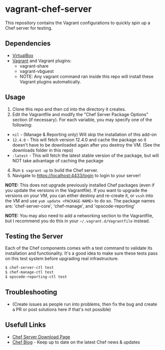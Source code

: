 # vagrant-chef-server

This repository contains the Vagrant configurations to quickly spin up a Chef server for testing.


## Dependencies
 - [VirtualBox](https://www.virtualbox.org/wiki/Downloads)
 - [Vagrant](https://www.vagrantup.com/downloads.html) and Vagrant plugins:
    - vagrant-share
    - vagrant-vbguest
    - NOTE: Any vagrant command ran inside this repo will install these Vagrant plugins automatically.


## Usage

 1. Clone this repo and then cd into the directory it creates.
 2. Edit the Vagrantfile and modify the "Chef Server Package Options" section (if necessary). For each variable, you may specify one of the following:
  - `nil` - (Manage & Reporting only) Will skip the installation of this add-on
  - `12.4.0` - This will fetch version 12.4.0 and cache the package so it doesn't have to be downloaded again after you destroy the VM. (See the downloads folder in this repo)
  - `:latest` - This will fetch the latest stable version of the package, but will NOT take advantage of caching the package
 4. Run `$ vagrant up` to build the Chef server.
 5. Navigate to [https://localhost:4433/login](https://localhost:4433/login) to login to your server!


**NOTE:** This does not upgrade previously installed Chef packages (even if you update the versions in the Vagrantfile). If you want to upgrade the versions on your VM, you can either destroy and re-create it, or `vssh` into the VM and use `yum update <PACKAGE-NAME>` to do so. The package names are: 'chef-server-core', 'chef-manage', and 'opscode-reporting'

**NOTE:** You may also need to add a networking section to the Vagrantfile, but I recommend you do this in your `~/.vagrant.d/Vagrantfile` instead.

## Testing the Server
Each of the Chef components comes with a test command to validate its installation and functionality. It's a good idea to make sure these tests pass on this test system before upgrading real infrastructure.

```bash
$ chef-server-ctl test
$ chef-manage-ctl test
$ opscode-reporting-ctl test
```

## Troubleshooting
 - (Create issues as people run into problems, then fix the bug and create a PR or post solutions here if that's not possible)

## Usefull Links
 - [Chef Server Download Page](https://downloads.chef.io/chef-server/redhat/)
 - [Chef Blog](https://www.chef.io/blog/) - Keep up to date on the latest Chef news & updates
